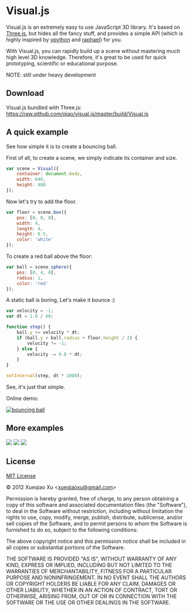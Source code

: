 Visual.js
=========


Visual.js is an extremely easy to use JavaScript 3D library.
It's based on [Three.js](https://github.com/mrdoob/three.js), 
but hides all the fancy stuff, and provides a simple API
(which is highly inspired by [vpython](http://vpython.org/) and [raphael](http://raphaeljs.com/))
for you.

With Visual.js, you can rapidly build up a scene without mastering much high level 3D knowledge. 
Therefore, it's great to be used for quick prototyping, scientific or educational purpose.

NOTE: still under heavy development

Download
--------

Visual.js bundled with Three.js: https://raw.github.com/qiao/visual.js/master/build/Visual.js

A quick example
---------------

See how simple it is to create a bouncing ball. 


First of all, to create a scene, we simply indicate its container and size.

```js
var scene = Visual({
    container: document.body,
    width: 640,
    height: 480
});
```

Now let's try to add the floor.

```js
var floor = scene.box({
    pos: [0, 0, 0],
    width: 4,
    length: 4,
    height: 0.5,
    color: 'white'
});
```

To create a red ball above the floor:

```js
var ball = scene.sphere({
    pos: [0, 4, 0],
    radius: 1,
    color: 'red'
});
```

A static ball is boring, Let's make it bounce :)

```js
var velocity = -1;
var dt = 1.0 / 60;

function step() {
    ball.y += velocity * dt;
    if (ball.y < ball.radius + floor.height / 2) {
        velocity *= -1;
    } else {
        velocity -= 9.8 * dt;
    }
}

setInterval(step, dt * 1000);
```

See, it's just that simple. 

Online demo:

[![bouncing ball](http://i.imgur.com/AJWrds.png)](http://jsfiddle.net/qiao/fS6m3/2/)


More examples
-------------

[![](http://i.imgur.com/Z5vmfs.png)](http://jsfiddle.net/qiao/rqf3q/)
[![](http://i.imgur.com/oSET2s.png)](http://jsfiddle.net/qiao/kU6HX/)
[![](http://i.imgur.com/fJhzWs.png)](http://jsfiddle.net/qiao/uuZ93/)


License
-------

[MIT License](http://www.opensource.org/licenses/mit-license.php)

&copy; 2012 Xueqiao Xu &lt;xueqiaoxu@gmail.com&gt;

Permission is hereby granted, free of charge, to any person obtaining a copy of this software and associated documentation files (the "Software"), to deal in the Software without restriction, including without limitation the rights to use, copy, modify, merge, publish, distribute, sublicense, and/or sell copies of the Software, and to permit persons to whom the Software is furnished to do so, subject to the following conditions:

The above copyright notice and this permission notice shall be included in all copies or substantial portions of the Software.

THE SOFTWARE IS PROVIDED "AS IS", WITHOUT WARRANTY OF ANY KIND, EXPRESS OR IMPLIED, INCLUDING BUT NOT LIMITED TO THE WARRANTIES OF MERCHANTABILITY, FITNESS FOR A PARTICULAR PURPOSE AND NONINFRINGEMENT. IN NO EVENT SHALL THE AUTHORS OR COPYRIGHT HOLDERS BE LIABLE FOR ANY CLAIM, DAMAGES OR OTHER LIABILITY, WHETHER IN AN ACTION OF CONTRACT, TORT OR OTHERWISE, ARISING FROM, OUT OF OR IN CONNECTION WITH THE SOFTWARE OR THE USE OR OTHER DEALINGS IN THE SOFTWARE.
